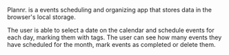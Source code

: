Plannr. is a events scheduling and organizing app that stores data in the browser's local storage.

The user is able to select a date on the calendar and schedule events for each day, marking them with tags. The user can see how many events they have scheduled for the month, mark events as completed or delete them.